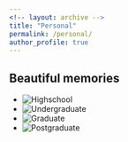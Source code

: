 ```yaml
---
<!-- layout: archive -->
title: "Personal"
permalink: /personal/
author_profile: true
---
```

 
## Beautiful memories

* ![Highschool](https://wangjw6.github.io/images/hs.png)
* ![Undergraduate]("https://wangjw6.github.io/images/undergraduate.png)
* ![Graduate](https://wangjw6.github.io/images/graduate.png)
* ![Postgraduate](https://wangjw6.github.io/images/pg.png)



